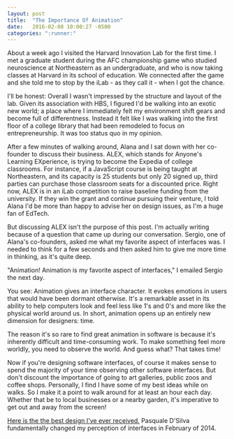 ```yaml
---
layout: post
title:  "The Importance Of Animation"
date:   2016-02-08 10:00:27 -0500
categories: ":runner:"
---
```


<p>About a week ago I visited the Harvard Innovation Lab for the first time. I met a graduate student during the AFC championship game who studied neuroscience at Northeastern as an undergraduate, and who is now taking classes at Harvard in its school of education. We connected after the game and she told me to stop by the iLab - as they call it - when I got the chance.</p>

<p>I'll be honest: Overall I wasn't impressed by the structure and layout of the lab. Given its association with HBS, I figured I'd be walking into an exotic new world; a place where I immediately felt my environment shift gears and become full of differentness. Instead it felt like I was walking into the first floor of a college library that had been remodeled to focus on entrepreneurship. It was too status quo in my opinion.</p>

<p>After a few minutes of walking around, Alana and I sat down with her co-founder to discuss their business. ALEX, which stands for Anyone's Learning EXperience, is trying to become the Expedia of college classrooms. For instance, if a JavaScript course is being taught at Northeastern, and its capacity is 25 students but only 20 signed up, third parties can purchase those classroom seats for a discounted price. Right now, ALEX is in an iLab competition to raise baseline funding from the university. If they win the grant and continue pursuing their venture, I told Alana I'd be more than happy to advise her on design issues, as I'm a huge fan of EdTech.</p>

<p>But discussing ALEX isn't the purpose of this post. I'm actually writing because of a question that came up during our conversation. Sergio, one of Alana's co-founders, asked me what my favorite aspect of interfaces was. I needed to think for a few seconds and then asked him to give me more time in thinking, as it's quite deep.</p>

<p>"Animation! Animation is my favorite aspect of interfaces," I emailed Sergio the next day.</p>

<p>You see: Animation gives an interface character. It evokes emotions in users that would have been dormant otherwise. It's a remarkable asset in its ability to help computers look and feel less like 1's and 0's and more like the physical world around us. In short, animation opens up an entirely new dimension for designers: time.</p>

<p>The reason it's so rare to find great animation in software is because it's inherently difficult and time-consuming work. To make something feel more worldly, you need to observe the world. And guess what? That takes time!</p>

<p>Now if you're designing software interfaces, of course it makes sense to spend the majority of your time observing other software interfaces. But don't discount the importance of going to art galleries, public zoos and coffee shops. Personally, I find I have some of my best ideas while on walks. So I make it a point to walk around for at least an hour each day. Whether that be to local businesses or a nearby garden, it's imperative to get out and away from the screen!</p>

<p><a href="https://www.youtube.com/watch?v=TMe0WnkF1Lc">Here is the the best design I've ever received.</a> Pasquale D'Silva fundamentally changed my perception of interfaces in February of 2014.</p>

